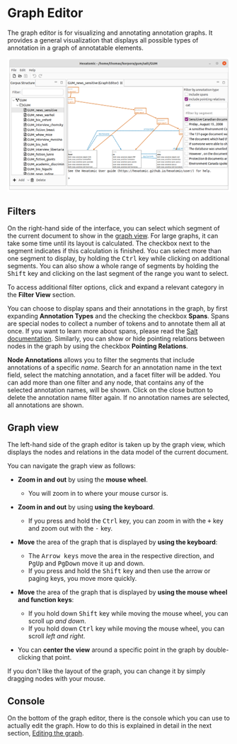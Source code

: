 # Graph Editor

The graph editor is for visualizing and annotating annotation graphs.
It provides a general visualization that displays all possible types of annotation in a graph of annotatable elements.

![Screenshot of the graph editor](graph-viewer.png)

## Filters

On the right-hand side of the interface, you can select which segment of the current document to show in the [graph view](#graph-view).
For large graphs, it can take some time until its layout is calculated.
The checkbox next to the segment indicates if this calculation is finished.
You can select more than one segment to display, by holding the <kbd>Ctrl</kbd> key while clicking on additional segments.
You can also show a whole range of segments by holding the <kbd>Shift</kbd> key and clicking on the last segment of the range you want to select.

To access additional filter options, click and expand a relevant category in the **Filter View** section.

You can choose to display spans and their annotations in the graph, by first expanding **Annotation Types** and the checking the checkbox **Spans**. 
Spans are special nodes to collect a number of tokens and to annotate them all at once.
If you want to learn more about spans, please read the [Salt documentation](http://corpus-tools.org/salt/#documentation).
Similarly, you can show or hide pointing relations between nodes in the graph by using the checkbox **Pointing Relations**.

**Node Annotations** allows you to filter the segments that include annotations of a specific *name*.
Search for an annotation name in the text field, select the matching annotation, and a facet filter will be added.
You can add more than one filter and any node, that contains any of the selected annotation names, will be shown.
Click on the close button to delete the annotation name filter again.
If no annotation names are selected, all annotations are shown.

## Graph view

The left-hand side of the graph editor is taken up by the graph view, which displays the nodes and relations in the data model of the current document.

You can navigate the graph view as follows:

- **Zoom in and out** by using the **mouse wheel**.
  - You will zoom in to where your mouse cursor is.
- **Zoom in and out** by using **using the keyboard**.
  - If you press and hold the <kbd>Ctrl</kbd> key, you can zoom in with the <kbd>+</kbd> key and zoom out with the <kbd>-</kbd> key.

- **Move** the area of the graph that is displayed by **using the keyboard**:
  - The <kbd>Arrow keys</kbd> move the area in the respective direction, and <kbd>PgUp</kbd> and <kbd>PgDown</kbd> move it up and down.
  - If you press and hold the <kbd>Shift</kbd> key and then use the arrow or paging keys, you move more quickly.

- **Move** the area of the graph that is displayed by **using the mouse wheel and function keys**:
  - If you hold down <kbd>Shift</kbd> key while moving the mouse wheel, you can scroll *up and down*.
  - If you hold down <kbd>Ctrl</kbd> key while moving the mouse wheel, you can scroll *left and right*.

- You can **center the view** around a specific point in the graph by double-clicking that point.

If you don't like the layout of the graph, you can change it by simply dragging nodes with your mouse.

## Console

On the bottom of the graph editor, there is the console which you can use to actually edit the graph.
How to do this is explained in detail in the next section, [Editing the graph](./console.md).
